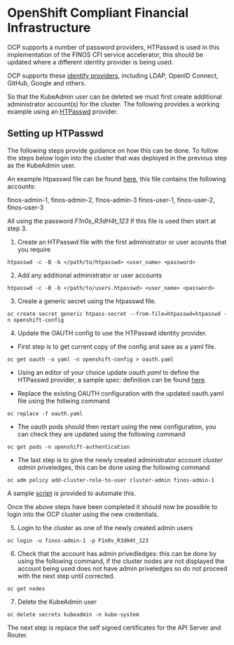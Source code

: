 # OpenShift Compliant Financial Infrastructure

OCP supports a number of password providers, HTPasswd is used in this implementation of the FINOS CFI service accelerator, this should be updated where a different identity provider is being used.

OCP supports these [identify providers](https://docs.openshift.com/container-platform/4.10/authentication/understanding-identity-provider.html), including LDAP, OpenID Connect, GitHub, Google and others. 

So that the KubeAdmin user can be deleted we must first create additional administrator account(s) for the cluster. The following provides a working example using an [HTPasswd](https://docs.openshift.com/container-platform/4.10/authentication/identity_providers/configuring-htpasswd-identity-provider.html) provider.

## Setting up HTPasswd 

The following steps provide guidance on how this can be done. To follow the steps below login into the cluster that was deployed in the previous step as the KubeAdmin user. 

An example htpasswd file can be found [here](htpasswd), this file contains the following accounts:

finos-admin-1, finos-admin-2, finos-admin-3 
finos-user-1, finos-user-2, finos-user-3 

All using the password *F1n0s_R3dH4t_123* If this file is used then start at step 3.

1. Create an HTPasswd file with the first administrator or user acounts that you require

`htpasswd -c -B -b </path/to/htpasswd> <user_name> <password>`

2. Add any additional administrator or user accounts

`htpasswd -c -B -b </path/to/users.htpasswd> <user_name> <password>`

3. Create a generic secret using the htpasswd file.

`oc create secret generic htpass-secret --from-file=htpasswd=htpasswd -n openshift-config`

4. Update the OAUTH config to use the HTPasswd identity provider. 
- First step is to get current copy of the config and save as a yaml file.

`oc get oauth -o yaml -n openshift-config > oauth.yaml`

- Using an editor of your choice update *oauth.yaml* to define the HTPasswd provider, a sample *spec:* definition can be found [here](sample_htpassed_provider_oauth.yaml).

- Replace the existing OAUTH configuration with the updated oauth.yaml file using the follwing command

`oc replace -f oauth.yaml`

- The oauth pods should then restart using the new configuration, you can check they are updated using the following command

`oc get pods -n openshift-authentication`


- The last step is to give the newly created administrator account *cluster admin* priveledges, this can be done using the following command

`oc adm policy add-cluster-role-to-user cluster-admin finos-admin-1`

A sample [script](add_cluster_admin_role.sh) is provided to automate this.

Once the above steps have been completed it should now be possible to login into the OCP cluster using the new credentials. 

5. Login to the cluster as one of the newly created admin users

`oc login -u finos-admin-1 -p F1n0s_R3dH4t_123`

6. Check that the account has admin privedledges: this can be done by using the following command, if the cluster nodes are not displayed the account being used does not have admin priveledges so do not proceed with the next step until corrected.

`oc get nodes`

7. Delete the KubeAdmin user 

`oc delete secrets kubeadmin -n kube-system`


The next step is replace the self signed certificates for the API Server and Router. 

